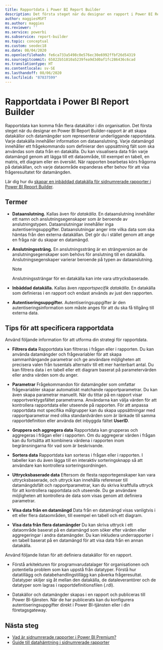```yaml
---
title: Rapportdata i Power BI Report Builder
description: Det första steget när du designar en rapport i Power BI Report Builder är att skapa datakällor och datamängder som representerar underliggande rapportdata.
author: maggiesMSFT
ms.author: maggies
ms.reviewer: ''
ms.service: powerbi
ms.subservice: report-builder
ms.topic: conceptual
ms.custom: seodec18
ms.date: 08/04/2020
ms.openlocfilehash: fe6ca733a5498c0e576ec30e6992ffbf26d54319
ms.sourcegitcommit: 65822b51810a5239fea9d3d0af1fc286436c6cad
ms.translationtype: HT
ms.contentlocale: sv-SE
ms.lasthandoff: 08/06/2020
ms.locfileid: "87837599"
---
```

# <a name="report-data-in-power-bi-report-builder"></a>Rapportdata i Power BI Report Builder

Rapportdata kan komma från flera datakällor i din organisation. Det första steget när du designar en Power BI Report Builder-rapport är att skapa datakällor och datamängder som representerar underliggande rapportdata. Varje datakälla innehåller information om dataanslutning. Varje datamängd innehåller ett frågekommando som definierar den uppsättning fält som ska användas som data från en datakälla. Du kan visualisera data från varje datamängd genom att lägga till ett dataområde, till exempel en tabell, en matris, ett diagram eller en översikt. När rapporten bearbetas körs frågorna på datakällan, och varje dataområde expanderas efter behov för att visa frågeresultatet för datamängden.  

Lär dig hur du [skapar en inbäddad datakälla för sidnumrerade rapporter i Power BI Report Builder](paginated-reports-embedded-data-source.md).


##  <a name="terms"></a><a name="BkMk_ReportDataTerms"></a> Termer  
  
- **Dataanslutning.** Kallas även för *datakälla*. En dataanslutning innehåller ett namn och anslutningsegenskaper som är beroende av anslutningstypen. Dataanslutningar innehåller inga autentiseringsuppgifter. Dataanslutningar anger inte vilka data som ska hämtas från den externa datakällan. Det gör du i stället genom att ange en fråga när du skapar en datamängd.  
  
- **Anslutningssträng.** En anslutningssträng är en strängversion av de anslutningsegenskaper som behövs för anslutning till en datakälla. Anslutningsegenskaper varierar beroende på typen av dataanslutning. 

    > [!NOTE]
    > Anslutningssträngar för en datakälla kan inte vara uttrycksbaserade.
  
- **Inbäddad datakälla.** Kallas även *rapportspecifik datakälla*. En datakälla som definieras i en rapport och endast används av just den rapporten.  
  
- **Autentiseringsuppgifter.** Autentiseringsuppgifter är den autentiseringsinformation som måste anges för att du ska få tillgång till externa data.  
  
##  <a name="tips-for-specifying-report-data"></a><a name="BkMk_ReportDataTips"></a> Tips för att specificera rapportdata

 Använd följande information för att utforma din strategi för rapportdata.  
  
- **Filtrera data** Rapportdata kan filtreras i frågan eller i rapporten. Du kan använda datamängder och frågevariabler för att skapa sammanhängande parametrar och ge användare möjligheten att precisera valen från tusentals alternativ till ett mer hanterbart antal. Du kan filtrera data i en tabell eller ett diagram baserat på parametervärden eller andra värden som du anger.  
  
- **Parametrar** Frågekommandon för datamängder som omfattar frågevariabler skapar automatiskt matchande rapportparametrar. Du kan även skapa parametrar manuellt. När du tittar på en rapport visar rapportverktygsfältet parametrarna. Användarna kan välja värden för att kontrollera rapportdata eller utseende på rapporten. För att anpassa rapportdata mot specifika målgrupper kan du skapa uppsättningar med rapportparametrar med olika standardvärden som är länkade till samma rapportdefinition eller använda det inbyggda fältet **UserID**. 
  
- **Gruppera och aggregera data** Rapportdata kan grupperas och aggregeras i frågan eller i rapporten. Om du aggregerar värden i frågan kan du fortsätta att kombinera värdena i rapporten inom begränsningarna för vad som är beskrivande.  
  
- **Sortera data** Rapportdata kan sorteras i frågan eller i rapporten. I tabeller kan du även lägga till en interaktiv sorteringsknapp så att användare kan kontrollera sorteringsordningen.  
  
- **Uttrycksbaserade data** Eftersom de flesta rapportegenskaper kan vara uttrycksbaserade, och uttryck kan innehålla referenser till datamängdsfält och rapportparametrar, kan du skriva kraftfulla uttryck för att kontrollera rapportdata och utseende. Du ge användare möjligheten att kontrollera de data som visas genom att definiera parametrar.  
  
- **Visa data från en datamängd** Data från en datamängd visas vanligtvis i ett eller flera dataområden, till exempel en tabell och ett diagram.  
  
- **Visa data från flera datamängder** Du kan skriva uttryck i ett dataområde baserat på en datamängd som söker efter värden eller aggregeringar i andra datamängder. Du kan inkludera underrapporter i en tabell baserat på en datamängd för att visa data från en annan datakälla.  
  
 Använd följande listan för att definiera datakällor för en rapport.  
  
- Förstå arkitekturen för programvarudatalager för organisationen och potentiella problem som kan uppstå från datatyper. Förstå hur datatillägg och databehandlingstillägg kan påverka frågeresultat. Datatyper skiljer sig åt mellan den datakälla, de dataleverantörer och de datatyper som lagras i rapportdefinitionsfilen (.rdl).  
  
- Datakällor och datamängder skapas i en rapport och publiceras till Power BI-tjänsten. När de har publicerats kan du konfigurera autentiseringsuppgifter direkt i Power BI-tjänsten eller i din företagsgateway. 

## <a name="next-steps"></a>Nästa steg

- [Vad är sidnumrerade rapporter i Power BI Premium?](paginated-reports-report-builder-power-bi.md)  
- [Guide till datahämtning i sidnumrerade rapporter](../guidance/report-paginated-data-retrieval.md)
